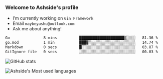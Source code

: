 ### Welcome to Ashside's profile

- I’m currently working on `Gin Framework`
- Email `maybeyushu@outlook.com`
- Ask me about anything!

<!--START_SECTION:waka-->

```txt
Go               8 mins          ████████████████████▒░░░░   81.36 %
go.mod           1 min           ███▓░░░░░░░░░░░░░░░░░░░░░   14.74 %
Markdown         0 secs          █░░░░░░░░░░░░░░░░░░░░░░░░   03.87 %
GitIgnore file   0 secs          ░░░░░░░░░░░░░░░░░░░░░░░░░   00.03 %
```

<!--END_SECTION:waka-->

![GitHub stats](https://github-readme-stats.vercel.app/api?username=Ashside)

![Ashside's Most used languages](https://github-readme-stats.vercel.app/api/top-langs/?username=Ashside&layout=compact&hide_border=true&langs_count=10)


